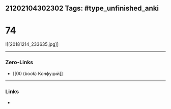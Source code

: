 21202104302302
Tags: #type_unfinished_anki 
---
# 74

![[20181214_233635.jpg]]

---
### Zero-Links
- [[00 (book) Конфуций]]
---
### Links
-